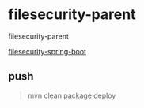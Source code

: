 # filesecurity-parent
filesecurity-parent

[filesecurity-spring-boot](https://github.com/huangliusong1994/filesecurityspringboot)


## push
> mvn clean package deploy